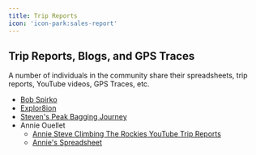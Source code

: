 ```yaml
---
title: Trip Reports
icon: 'icon-park:sales-report'
---
```


## Trip Reports, Blogs, and GPS Traces

A number of individuals in the community share their spreadsheets, trip reports, YouTube videos, GPS Traces, etc.

- [Bob Spirko](http://bobspirko.ca/)
- [Explor8ion](https://www.explor8ion.com/)
- [Steven's Peak Bagging Journey](https://stevensong.com/)
- Annie Ouellet
  - [Annie Steve Climbing The Rockies YouTube Trip Reports](https://www.youtube.com/@AnnieSteveClimbingTheRockies)
  - [Annie's Spreadsheet](https://onedrive.live.com/edit?id=54745E0F0206ED62!sfbbfb3e593c84980b9ff1f2d127cf827&resid=54745E0F0206ED62!sfbbfb3e593c84980b9ff1f2d127cf827&cid=54745e0f0206ed62&ithint=file%2Cxlsx&redeem=aHR0cHM6Ly8xZHJ2Lm1zL3gvYy81NDc0NWUwZjAyMDZlZDYyL0VlV3p2X3ZJazRCSnVmOGZMUko4LUNjQnBMa21Jd3hPVWFTNjhPQzg1VkpLbEE_ZT00Om1vQkJOcyZhdD05&migratedtospo=true&wdo=2)